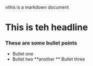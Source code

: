 ≈this is a markdown document
# This is teh headline 

### These are some bullet points 
* Bullet one 
* Bullet two
**another 
** Bullet three 
